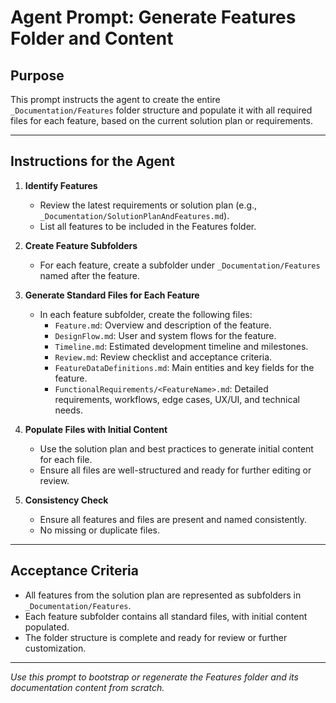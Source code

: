 # Agent Prompt: Generate Features Folder and Content

## Purpose
This prompt instructs the agent to create the entire `_Documentation/Features` folder structure and populate it with all required files for each feature, based on the current solution plan or requirements.

---

## Instructions for the Agent

1. **Identify Features**
   - Review the latest requirements or solution plan (e.g., `_Documentation/SolutionPlanAndFeatures.md`).
   - List all features to be included in the Features folder.

2. **Create Feature Subfolders**
   - For each feature, create a subfolder under `_Documentation/Features` named after the feature.

3. **Generate Standard Files for Each Feature**
   - In each feature subfolder, create the following files:
     - `Feature.md`: Overview and description of the feature.
     - `DesignFlow.md`: User and system flows for the feature.
     - `Timeline.md`: Estimated development timeline and milestones.
     - `Review.md`: Review checklist and acceptance criteria.
     - `FeatureDataDefinitions.md`: Main entities and key fields for the feature.
     - `FunctionalRequirements/<FeatureName>.md`: Detailed requirements, workflows, edge cases, UX/UI, and technical needs.

4. **Populate Files with Initial Content**
   - Use the solution plan and best practices to generate initial content for each file.
   - Ensure all files are well-structured and ready for further editing or review.

5. **Consistency Check**
   - Ensure all features and files are present and named consistently.
   - No missing or duplicate files.

---

## Acceptance Criteria
- All features from the solution plan are represented as subfolders in `_Documentation/Features`.
- Each feature subfolder contains all standard files, with initial content populated.
- The folder structure is complete and ready for review or further customization.

---

*Use this prompt to bootstrap or regenerate the Features folder and its documentation content from scratch.*

